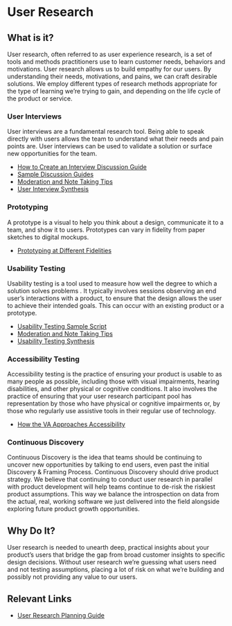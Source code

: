 # User Research 

## What is it?
User research, often referred to as user experience research, is a set of tools and methods practitioners use to learn customer needs, behaviors and motivations. User research allows us to build empathy for our users. By understanding their needs, motivations, and pains, we can craft desirable solutions. We employ different types of research methods appropriate for the type of learning we’re trying to gain, and depending on the life cycle of the product or service. 

### User Interviews
User interviews are a fundamental research tool. Being able to speak directly with users allows the team to understand what their needs and pain points are. User interviews can be used to validate a solution or surface new opportunities for the team. 

* [How to Create an Interview Discussion Guide](https://delivery-playbooks.rise8.us/content/plays/design/Interview-Discussion-Guide/) 
* [Sample Discussion Guides](https://www.figma.com/board/XwZ4aZIkMDG4RDt2ZMMVPb/A-Product-Design-Process?node-id=94-887&t=YHEZVHcCFYDg3wXU-0)
* [Moderation and Note Taking Tips](https://www.figma.com/board/XwZ4aZIkMDG4RDt2ZMMVPb/A-Product-Design-Process?node-id=113-1097&t=YHEZVHcCFYDg3wXU-0)
* [User Interview Synthesis](https://www.figma.com/board/XwZ4aZIkMDG4RDt2ZMMVPb/A-Product-Design-Process?node-id=154-1239&t=TrkTamf721zBgIL2-0)

### Prototyping
A prototype is a visual to help you think about a design, communicate it to a team, and show it to users. Prototypes can vary in fidelity from paper sketches to digital mockups. 
* [Prototyping at Different Fidelities](https://app.trainual.com/rise8-inc/steps/17112809/consume)

### Usability Testing
Usability testing is a tool used to measure how well the degree to which a solution solves problems . It typically involves sessions observing an end user’s interactions with a product, to ensure that the design allows the user to achieve their intended goals. This can occur with an existing product or a prototype. 

* [Usability Testing Sample Script](https://www.figma.com/board/XwZ4aZIkMDG4RDt2ZMMVPb/A-Product-Design-Process?node-id=251-1745&t=OiCFdYXtygy4ibFq-0)
* [Moderation and Note Taking Tips](https://www.figma.com/board/XwZ4aZIkMDG4RDt2ZMMVPb/A-Product-Design-Process?node-id=303-1871&t=TrkTamf721zBgIL2-0)
* [Usability Testing Synthesis](https://www.figma.com/board/XwZ4aZIkMDG4RDt2ZMMVPb/A-Product-Design-Process?node-id=324-1938&t=TrkTamf721zBgIL2-0)

### Accessibility Testing
Accessibility testing is the practice of ensuring your product is usable to as many people as possible, including those with visual impairments, hearing disabilities, and other physical or cognitive conditions. It also involves the practice of ensuring that your user research participant pool has representation by those who have physical or cognitive impairments or, by those who regularly use assistive tools in their regular use of technology.  

* [How the VA Approaches Accessibility](https://design.va.gov/about/accessibility/)

### Continuous Discovery
Continuous Discovery is the idea that teams should be continuing to uncover new opportunities by talking to end users, even past the initial Discovery & Framing Process. Continuous Discovery should drive product strategy. We believe that continuing to conduct user research in parallel with product development will help teams continue to de-risk the riskiest product assumptions. This way we balance the introspection on data from the actual, real, working software we just delivered into the field alongside exploring future product growth opportunities.

## Why Do It? 
User research is needed to unearth deep, practical insights about your product’s users that bridge the gap from broad customer insights to specific design decisions. Without user research we’re guessing what users need and not testing assumptions, placing a lot of risk on what we’re building and possibly not providing any value to our users. 

## Relevant Links

* [User Research Planning Guide](https://delivery-playbooks.rise8.us/content/plays/design/user-research-planning-play/)
